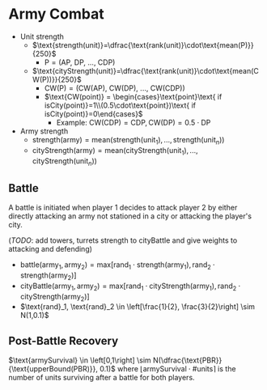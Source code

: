 # Army Combat 
* Unit strength
	* $\text{strength(unit)}=\dfrac{\text{rank(unit)}\cdot\text{mean(P)}}{250}$
        * $\text{P} = ( \text{AP, DP, ..., CDP})$
    *  $\text{cityStrength(unit)}=\dfrac{\text{rank(unit)}\cdot\text{mean(CW(P))}}{250}$
		* $\text{CW(P)} = ( \text{CW(AP), CW(DP), ..., CW(CDP)})$
		* $\text{CW(point)} = \begin{cases}\text{point}\text{ if isCity(point)}=1\\(0.5\cdot\text{point})\text{ if isCity(point)}=0\end{cases}$
			* Example: $\text{CW(CDP)}=\text{CDP},\text{CW(DP)}=0.5\cdot\text{DP}$
* Army strength
	* $\text{strength(army)}=\text{mean}(\text{strength(unit}_1),...,\text{strength(unit}_n))$ 
	* $\text{cityStrength(army)}=\text{mean}(\text{cityStrength(unit}_1),...,\text{cityStrength(unit}_n))$ 
## Battle 
A battle is initiated when player 1 decides to attack player 2 by either directly attacking an army not stationed in a city or attacking the player's city.

(*TODO*: add towers, turrets strength to cityBattle and give weights to attacking and defending)
* $\text{battle}(\text{army}_1, \text{army}_2)=\text{max}\left[\text{rand}_1\cdot\text{strength}(\text{army}_1),\text{rand}_2\cdot\text{strength}(\text{army}_2)\right]$
* $\text{cityBattle}(\text{army}_1, \text{army}_2)=\text{max}\left[\text{rand}_1\cdot\text{cityStrength}(\text{army}_1),\text{rand}_2\cdot\text{cityStrength}(\text{army}_2)\right]$
* $\text{rand}_1, \text{rand}_2 \in \left[\frac{1}{2}, \frac{3}{2}\right] \sim N(1,0.1)$ 
## Post-Battle Recovery
$\text{armySurvival} \in \left[0,1\right] \sim N(\dfrac{\text{PBR}}{\text{upperBound(PBR)}}, 0.1)$ where $\left\lfloor\text{armySurvival}\cdot\text{\#units}\right\rceil$ is the number of units surviving after a battle for both players.
